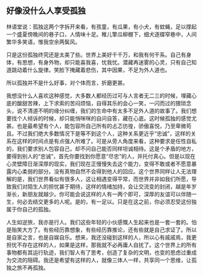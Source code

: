 ## 好像没什么人享受孤独

林语堂说：孤独这两个字拆开来看，有孩童，有瓜果，有小犬，有蚊蝇，足以撑起一个盛夏傍晚间的巷子口，人情味十足。稚儿擎瓜柳棚下，细犬逐蝶窄巷中，人间繁华多笑语，惟我空余两鬓风。

只是这份孤独终究还是太美了些。世界上美好千千万，和我有何干系。自己有身体，有思想，有身外物，却只能喜我喜，忧我忧。潜藏再迷雾的心灵，只有自己知道跳动着什么旋律。笑脸下掩藏着悲伤，其中因果，不足为外人道也。

所以孤独并不是什么好事，对个体而言，折磨更甚。

我想没什么人喜欢这种感觉，大多数人都经历过可与人言者无二三的时候，埋藏心底的酸甜苦辣，上下求索的苦闷烦恼，自得其乐的会心一笑，一闪而过的猥琐念头，说不清道不明的缘分纠缠，我们的生命中有太多不足外人道的故事了。我们想要找个人倾诉的时候，却只能悄咪咪的自问自答，藏在心底。这时候孤独的感觉尤甚。也是最希望有个人，能包容所自己所有的忐忑彷徨，骄傲喜悦，乃至卑微苟且。不过我们绝大多数情况下是等不到这个人，这种关系更近乎“忠诚”，这样的关系在这样的时间点是有点强人所难了。可是从旁人角度来看，这种要求是任性自私的，我们要求别人包容自己，却不问自己能否同样坦诚相待。这是个矛盾的地方，要得到别人的“忠诚”，首先你要找到你愿意“尽忠”的人，并托付真心。但是以现在心灵壁障日渐深厚的现实，我们现在正慢慢失去这个能力，变得不敢或者不愿意暴露内心柔弱的部分。没有真物自然不会得到他人的回应。这个世界同样让人无法理解的是，我们世界看似有很多人，这让相遇变得平常，而世界并非如我们所愿，导致我们对陌生人的担忧甚于期待，这样的情绪加持，会让交流变的封闭，越是年岁渐长，新朋友就越少。你可能会说这样的人有一两个即可，深厚的友谊可以伴随一生，何必去结交更多的人呢。是的，有一足以。只是在这之前，你必须忍受这份独属于你自己的孤独。

人生如逆旅，我亦是行人。我们这些年轻的小伙感慨人生起来也是一套一套的。怕是贻笑大方了。有些经历靠想象，有些经历靠推论，还有些就是自己求证了。所以是自家之言，也是自娱自乐。想来，我还没碰到这样的人，所以心有戚戚焉，我更担忧不存在这样的人，如果是这样，那我就不必再庸人自扰了。这个世界上的所有事物都有其运行轨迹，我们智人有了思考，创造了复杂的文明，也变的思虑过重成为交流的阻碍。我还是希望有这样的人，就像三体人一样，共享同一个思维，让孤独之旅不再孤独。